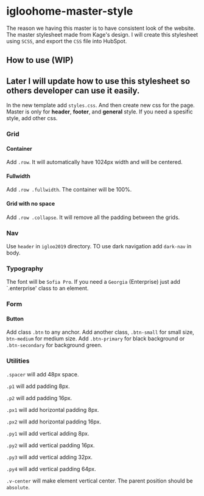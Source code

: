 # igloohome-master-style

The reason we having this master is to have consistent look of the website. The master stylesheet made from Kage's design.
I will create this stylesheet using  `SCSS`, and export the `CSS` file into HubSpot.

## How to use (WIP)
Later I will update how to use this stylesheet so others developer can use it easily.
---
In the new template add `styles.css`. And then create new css for the page. Master is only for **header**, **footer**, and **general** style. If you need a spesific style, add other css.

### Grid
#### Container
Add `.row`. It will automatically have 1024px width and will be centered.

#### Fullwidth
Add `.row .fullwidth`. The container will be 100%.

#### Grid with no space
Add `.row .collapse`. It will remove all the padding between the grids.


### Nav
Use `header` in `igloo2019` directory. TO use dark navigation add `dark-nav` in body.


### Typography
The font will be `Sofia Pro`. If you need a `Georgia` (Enterprise) just add `.enterprise' class to an element.


### Form
#### Button
Add class `.btn` to any anchor. Add another class, `.btn-small` for small size, `btn-medium` for medium size. Add `.btn-primary` for black background or `.btn-secondary` for background green.


### Utilities
`.spacer` will add 48px space.

`.p1` will add padding 8px.

`.p2` will add padding 16px.

`.px1` will add horizontal padding 8px.

`.px2` will add horizontal padding 16px.

`.py1` will add vertical adding 8px.

`.py2` will add vertical padding 16px.

`.py3` will add vertical adding 32px.

`.py4` will add vertical padding 64px.

`.v-center` will make element vertical center. The parent position should be `absolute`.





